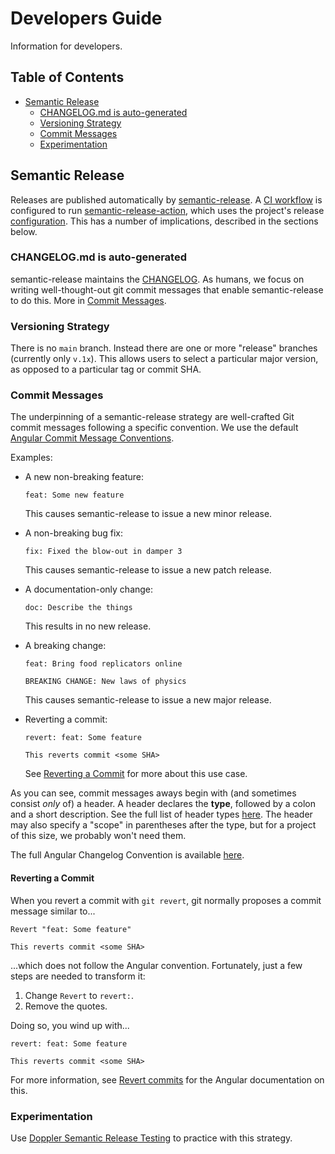 # Developers Guide

Information for developers.

## Table of Contents

- [Semantic Release](#semantic-release)
  - [CHANGELOG.md is auto-generated](#changelogmd-is-auto-generated)
  - [Versioning Strategy](#versioning-strategy)
  - [Commit Messages](#commit-messages)
  - [Experimentation](#experimentation)

## Semantic Release

Releases are published automatically by [semantic-release][]. A [CI workflow][release-workflow-url] is configured to run [semantic-release-action][], which uses the project's release [configuration][release-config-url]. This has a number of implications, described in the sections below.

### CHANGELOG.md is auto-generated

semantic-release maintains the [CHANGELOG][changelog-url]. As humans, we focus on writing well-thought-out git commit messages that enable semantic-release to do this. More in [Commit Messages](#commit-messages).

### Versioning Strategy

There is no `main` branch. Instead there are one or more "release" branches (currently only `v.1x`). This allows users to select a particular major version, as opposed to a particular tag or commit SHA.

### Commit Messages

The underpinning of a semantic-release strategy are well-crafted Git commit messages following a specific convention. We use the default [Angular Commit Message Conventions][angular-commit-message-conventions-url].

Examples:

- A new non-breaking feature:
  ```
  feat: Some new feature
  ```
  This causes semantic-release to issue a new minor release.
- A non-breaking bug fix:
  ```
  fix: Fixed the blow-out in damper 3
  ```
  This causes semantic-release to issue a new patch release.
- A documentation-only change:
  ```
  doc: Describe the things
  ```
  This results in no new release.
- A breaking change:

  ```shell
  feat: Bring food replicators online

  BREAKING CHANGE: New laws of physics
  ```

  This causes semantic-release to issue a new major release.

- Reverting a commit:

  ```shell
  revert: feat: Some feature

  This reverts commit <some SHA>
  ```

  See [Reverting a Commit](#reverting-a-commit) for more about this use case.

As you can see, commit messages aways begin with (and sometimes consist _only_ of) a header. A header declares the **type**, followed by a colon and a short description. See the full list of header types [here][angular-header-types-url]. The header may also specify a "scope" in parentheses after the type, but for a project of this size, we probably won't need them.

The full Angular Changelog Convention is available [here][angular-changelong-convention].

#### Reverting a Commit

When you revert a commit with `git revert`, git normally proposes a commit message similar to...

```shell
Revert "feat: Some feature"

This reverts commit <some SHA>
```

...which does not follow the Angular convention. Fortunately, just a few steps are needed to transform it:

1. Change `Revert` to `revert:`.
2. Remove the quotes.

Doing so, you wind up with...

```shell
revert: feat: Some feature

This reverts commit <some SHA>
```

For more information, see [Revert commits][angular-revert-commits-url] for the Angular documentation on this.

### Experimentation

Use [Doppler Semantic Release Testing][doppler-semantic-release-testing-url] to practice with this strategy.

[semantic-release]: https://github.com/semantic-release/semantic-release
[semantic-release-action]: https://github.com/cycjimmy/semantic-release-action
[release-workflow-url]: https://github.com/cbsinteractive/normalized-tfc-workspace-name/blob/v1/.github/workflows/release.yml
[changelog-url]: https://github.com/cbsinteractive/normalized-tfc-workspace-name/blob/v1/CHANGELOG.md
[release-config-url]: https://github.com/cbsinteractive/normalized-tfc-workspace-name/blob/v1/release.config.js
[angular-commit-message-conventions-url]: https://github.com/angular/angular/blob/master/CONTRIBUTING.md#-commit-message-format
[angular-header-types-url]: https://github.com/angular/angular/blob/master/CONTRIBUTING.md#type
[angular-changelong-convention]: https://github.com/conventional-changelog/conventional-changelog/tree/master/packages/conventional-changelog-angular
[angular-revert-commits-url]: https://github.com/angular/angular/blob/master/CONTRIBUTING.md#revert-commits
[doppler-semantic-release-testing-url]: https://github.com/cbsinteractive/doppler-semantic-release-testing
